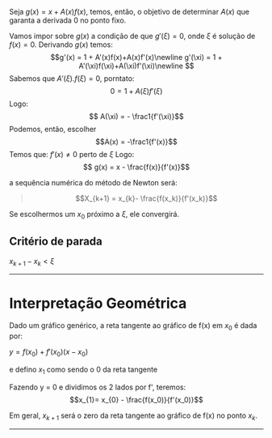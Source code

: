Seja $g(x) = x + A(x)f(x)$, temos, então, o objetivo de determinar $A(x)$ que garanta a derivada 0 no ponto fixo.

Vamos impor sobre $g(x)$ a condição de que $g'(\xi) = 0$, onde $\xi$ é solução de $f(x) = 0$. Derivando $g(x)$ temos:
$$g'(x) = 1 + A'(x)f(x)+A(x)f'(x)\newline 
g'(\xi) = 1 + A'(\xi)f(\xi)+A(\xi)f'(\xi)\newline 
$$
Sabemos que $A'(\xi).f(\xi) = 0$, porntato:
$$0 = 1 + A(\xi)f'(\xi)$$
Logo:
$$ A(\xi) = - \frac1{f'(\xi)}$$
Podemos, então, escolher 
$$A(x) = -\frac1{f'(x)}$$
Temos que: $f'(x) \neq 0$ perto de $\xi$
Logo:
$$ g(x) = x - \frac{f(x)}{f'(x)}$$

a sequência numérica do método de Newton será:

> $$X_{k+1} = x_{k}- \frac{f(x_k)}{f'(x_k)}$$

Se escolhermos um $x_{0}$ próximo a $\xi$, ele convergirá.

## Critério de parada
$x_{k+1}- x_{k} < \xi$

---
# Interpretação Geométrica

Dado um gráfico genérico, a reta tangente ao gráfico de f(x) em $x_0$ é dada por:

$y = f(x_0)+f'(x_{0})(x-x_0)$ 

e defino $x_1$ como sendo o 0 da reta tangente

Fazendo y = 0 e dividimos os 2 lados por f', teremos:
$$x_{1}= x_{0} - \frac{f(x_0)}{f'(x_0)}$$

Em geral, $x_{k+1}$ será o zero da reta tangente ao gráfico de f(x) no ponto $x_k$.

---

